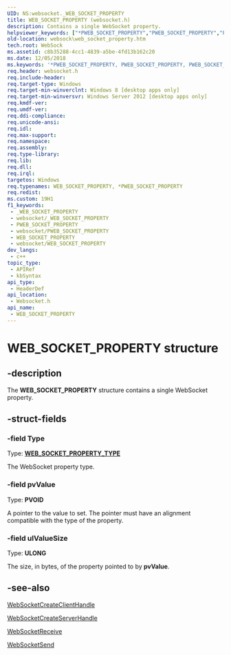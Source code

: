 ```yaml
---
UID: NS:websocket._WEB_SOCKET_PROPERTY
title: WEB_SOCKET_PROPERTY (websocket.h)
description: Contains a single WebSocket property.
helpviewer_keywords: ["*PWEB_SOCKET_PROPERTY","PWEB_SOCKET_PROPERTY","PWEB_SOCKET_PROPERTY structure pointer [Websocket Protocol Component API]","WEB_SOCKET_PROPERTY","WEB_SOCKET_PROPERTY structure [Websocket Protocol Component API]","websock.web_socket_property","websocket/PWEB_SOCKET_PROPERTY","websocket/WEB_SOCKET_PROPERTY"]
old-location: websock\web_socket_property.htm
tech.root: WebSock
ms.assetid: c8b35288-4cc1-4839-a5be-4fd13b162c20
ms.date: 12/05/2018
ms.keywords: '*PWEB_SOCKET_PROPERTY, PWEB_SOCKET_PROPERTY, PWEB_SOCKET_PROPERTY structure pointer [Websocket Protocol Component API], WEB_SOCKET_PROPERTY, WEB_SOCKET_PROPERTY structure [Websocket Protocol Component API], websock.web_socket_property, websocket/PWEB_SOCKET_PROPERTY, websocket/WEB_SOCKET_PROPERTY'
req.header: websocket.h
req.include-header: 
req.target-type: Windows
req.target-min-winverclnt: Windows 8 [desktop apps only]
req.target-min-winversvr: Windows Server 2012 [desktop apps only]
req.kmdf-ver: 
req.umdf-ver: 
req.ddi-compliance: 
req.unicode-ansi: 
req.idl: 
req.max-support: 
req.namespace: 
req.assembly: 
req.type-library: 
req.lib: 
req.dll: 
req.irql: 
targetos: Windows
req.typenames: WEB_SOCKET_PROPERTY, *PWEB_SOCKET_PROPERTY
req.redist: 
ms.custom: 19H1
f1_keywords:
 - _WEB_SOCKET_PROPERTY
 - websocket/_WEB_SOCKET_PROPERTY
 - PWEB_SOCKET_PROPERTY
 - websocket/PWEB_SOCKET_PROPERTY
 - WEB_SOCKET_PROPERTY
 - websocket/WEB_SOCKET_PROPERTY
dev_langs:
 - c++
topic_type:
 - APIRef
 - kbSyntax
api_type:
 - HeaderDef
api_location:
 - Websocket.h
api_name:
 - WEB_SOCKET_PROPERTY
---
```


# WEB_SOCKET_PROPERTY structure


## -description

The <b>WEB_SOCKET_PROPERTY</b> structure contains a  single WebSocket property.

## -struct-fields

### -field Type

Type: <b><a href="/windows/desktop/api/websocket/ne-websocket-web_socket_property_type">WEB_SOCKET_PROPERTY_TYPE</a></b>

The WebSocket property type.

### -field pvValue

Type: <b>PVOID</b>

A pointer to the value to set. The pointer must have an alignment compatible with the type of the property.

### -field ulValueSize

Type: <b>ULONG</b>

The size, in bytes, of the property pointed to by <b>pvValue</b>.

## -see-also

<a href="/windows/desktop/api/websocket/nf-websocket-websocketcreateclienthandle">WebSocketCreateClientHandle</a>



<a href="/windows/desktop/api/websocket/nf-websocket-websocketcreateserverhandle">WebSocketCreateServerHandle</a>



<a href="/windows/desktop/api/websocket/nf-websocket-websocketreceive">WebSocketReceive</a>



<a href="/windows/desktop/api/websocket/nf-websocket-websocketsend">WebSocketSend</a>